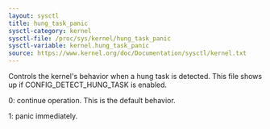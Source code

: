 ```yaml
---
layout: sysctl
title: hung_task_panic
sysctl-category: kernel
sysctl-file: /proc/sys/kernel/hung_task_panic
sysctl-variable: kernel.hung_task_panic
source: https://www.kernel.org/doc/Documentation/sysctl/kernel.txt
---
```


Controls the kernel's behavior when a hung task is detected.
This file shows up if CONFIG_DETECT_HUNG_TASK is enabled.

0: continue operation. This is the default behavior.

1: panic immediately.


